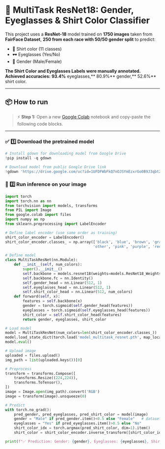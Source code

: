 # 🧠 MultiTask ResNet18: Gender, Eyeglasses & Shirt Color Classifier

This project uses a **ResNet-18** model trained on **1750 images** taken from **FairFace Dataset**, **250 from each race with 50/50 gender split** to predict:
- 👕 Shirt color (11 classes)
- 🕶 Eyeglasses (Yes/No)
- 🚻 Gender (Male/Female)

**The Shirt Color and Eyeglasses Labels were manually annotated.**  
**Achieved accuracies:** **93.4%** eyeglasses,** 80.9%** gender,** 52.6%** shirt color.

---

## 📦 How to run

> ⚡ **Step 1:** Open a new [Google Colab](https://colab.research.google.com) notebook and copy-paste the following code blocks.

---

### ✅ **1️⃣ Download the pretrained model**

```python
# Install gdown for downloading model from Google Drive
!pip install -q gdown

# Download model from public Google Drive link
!gdown 'https://drive.google.com/uc?id=1UFDFWbFkQ7nOJSYmEzxrGo0B9J3qbtZu' -O model_multitask_resnet.pth
```
### 🧰 **2️⃣ Run inference on your image**

```python
import torch
import torch.nn as nn
from torchvision import models, transforms
from PIL import Image
from google.colab import files
import numpy as np
from sklearn.preprocessing import LabelEncoder

# Define label encoder (use same order as training)
shirt_color_encoder = LabelEncoder()
shirt_color_encoder.classes_ = np.array(['black', 'blue', 'brown', 'gray', 'green', 
                                        'other', 'pink', 'purple', 'red', 'white', 'yellow'])

# Define model
class MultiTaskResNet(nn.Module):
    def __init__(self, num_colors):
        super().__init__()
        self.backbone = models.resnet18(weights=models.ResNet18_Weights.DEFAULT)
        self.backbone.fc = nn.Identity()
        self.gender_head = nn.Linear(512, 1)
        self.eyeglasses_head = nn.Linear(512, 1)
        self.shirt_color_head = nn.Linear(512, num_colors)
    def forward(self, x):
        features = self.backbone(x)
        gender = torch.sigmoid(self.gender_head(features))
        eyeglasses = torch.sigmoid(self.eyeglasses_head(features))
        shirt_color = self.shirt_color_head(features)
        return gender, eyeglasses, shirt_color

# Load model
model = MultiTaskResNet(num_colors=len(shirt_color_encoder.classes_))
model.load_state_dict(torch.load('model_multitask_resnet.pth', map_location='cpu'))
model.eval()

# Upload image
uploaded = files.upload()
img_path = list(uploaded.keys())[0]

# Preprocess
transform = transforms.Compose([
    transforms.Resize((224,224)),
    transforms.ToTensor(),
])
image = Image.open(img_path).convert('RGB')
image = transform(image).unsqueeze(0)

# Predict
with torch.no_grad():
    pred_gender, pred_eyeglasses, pred_shirt_color = model(image)
    gender = "Male" if pred_gender.item()<0.5 else "Female"   # dataset uses 0=male
    eyeglasses = "Yes" if pred_eyeglasses.item()>0.5 else "No"
    shirt_color_idx = torch.argmax(pred_shirt_color, dim=1).item()
    shirt_color = shirt_color_encoder.inverse_transform([shirt_color_idx])[0]

print(f"✅ Prediction: Gender: {gender}, Eyeglasses: {eyeglasses}, Shirt color: {shirt_color}")
```


